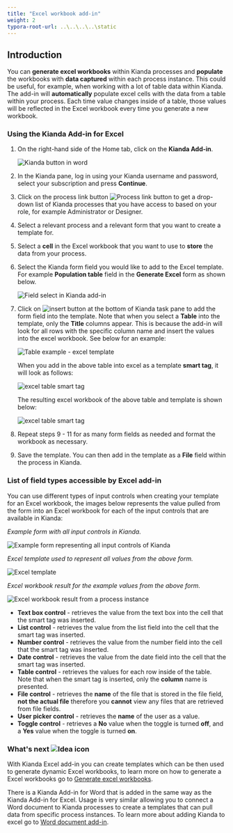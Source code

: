 ```yaml
---
title: "Excel workbook add-in"
weight: 2
typora-root-url: ..\..\..\..\static
---
```


## Introduction

You can **generate excel workbooks** within Kianda processes and **populate** the workbooks with **data captured** within each process instance. This could be useful, for example, when working with a lot of table data within Kianda. The add-in will **automatically** populate excel cells with the data from a table within your process. Each time value changes inside of a table, those values will be reflected in the Excel workbook every time you generate a new workbook.

### Using the Kianda Add-in for Excel

1. On the right-hand side of the Home tab, click on the **Kianda Add-in**.

   ![Kianda button in word](/images/excel-show-pane.jpg)

2. In the Kianda pane, log in using your Kianda username and password, select your subscription and press **Continue**.

3. Click on the process link button ![Process link button](https://academy.kianda.com/wp-content/uploads/2022/02/process-link-button.gif) to get a drop-down list of Kianda processes that you have access to based on your role, for example Administrator or Designer.

4. Select a relevant process and a relevant form that you want to create a template for.

5. Select a **cell** in the Excel workbook that you want to use to **store** the data from your process.

6. Select the Kianda form field you would like to add to the Excel template. For example **Population table** field in the **Generate Excel** form as shown below.

   ![Field select in Kianda add-in](/images/excel-field-select.jpg)

7. Click on ![insert button](/images/insert-kianda-add-in.jpg) at the bottom of Kianda task pane to add the form field into the template. Note that when you select a **Table** into the template, only the **Title** columns appear. This is because the add-in will look for all rows with the specific column name and insert the values into the excel workbook. See below for an example:

   ![Table example - excel template](/images/excel-table-example.jpg)

   When you add in the above table into excel as a template **smart tag**, it will look as follows:

   ![excel table smart tag](/images/excel-table-template.jpg)

   The resulting excel workbook of the above table and template is shown below:

   ![excel table smart tag](/images/excel-table-result.jpg)

8. Repeat steps 9 - 11 for as many form fields as needed and format the workbook as necessary.

9. Save the template. You can then add in the template as a **File** field within the process in Kianda.



### List of field types accessible by Excel add-in

You can use different types of input controls when creating your template for an Excel workbook, the images below represents the value pulled from the form into an Excel workbook for each of the input controls that are available in Kianda:

*Example form with all input controls in Kianda.*

![Example form representing all input controls of Kianda](/images/excel-add-in-inputs.jpg)

*Excel template used to represent all values from the above form.*

![Excel template](/images/excel-add-in-template.jpg)

*Excel workbook result for the example values from the above form.*

![Excel workbook result from a process instance](/images/excel-add-in-result.jpg)

- **Text box control** - retrieves the value from the text box into the cell that the smart tag was inserted.
- **List control** - retrieves the value from the list field into the cell that the smart tag was inserted.
- **Number control** - retrieves the value from the number field into the cell that the smart tag was inserted.
- **Date control** - retrieves the value from the date field into the cell that the smart tag was inserted.
- **Table control** - retrieves the values for each row inside of the table. Note that when the smart tag is inserted, only the **column** name is presented.
- **File control** - retrieves the **name** of the file that is stored in the file field, **not the actual file** therefore you **cannot** view any files that are retrieved from file fields.
- **User picker control** - retrieves the **name** of the user as a value.
- **Toggle control** - retrieves a **No** value when the toggle is turned **off**, and a **Yes** value when the toggle is turned **on**.

### What's next ![Idea icon](/images/18.png) 

With Kianda Excel add-in you can create templates which can be then used to generate dynamic Excel workbooks, to learn more on how to generate a Excel workbooks go to [Generate excel workbooks](/docs/platform/rules/files/generate-excel-document/).

There is a Kianda Add-in for Word that is added in the same way as the Kianda Add-in for Excel. Usage is very similar allowing you to connect a Word document to Kianda processes to create a templates that can pull data from specific process instances. To learn more about adding Kianda to excel go to [Word document add-in](/docs/platform/document-generation/word-document-add-in/).

